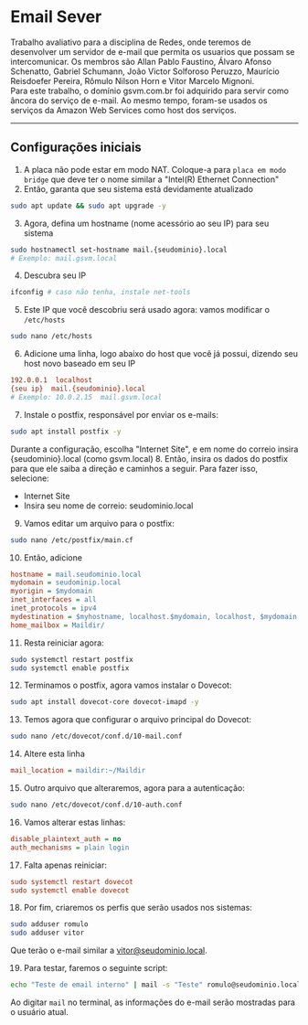 # Email Sever

Trabalho avaliativo para a disciplina de Redes, onde teremos de desenvolver um servidor de e-mail que permita os usuarios que possam se intercomunicar. Os membros são Allan Pablo Faustino, Álvaro Afonso Schenatto, Gabriel Schumann, João Victor Solforoso Peruzzo, Maurício Reisdoefer Pereira, Rômulo Nilson Horn e Vitor Marcelo Mignoni. <br>
Para este trabalho, o domínio gsvm.com.br foi adquirido para servir como âncora do serviço de e-mail. Ao mesmo tempo, foram-se usados os serviços da Amazon Web Services como host dos serviços.

---

## Configurações iniciais

1. A placa não pode estar em modo NAT. Coloque-a para `placa em modo bridge` que deve ter o nome similar a "Intel(R) Ethernet Connection" 
2. Então, garanta que seu sistema está devidamente atualizado
```bash
sudo apt update && sudo apt upgrade -y
```
3. Agora, defina um hostname (nome acessório ao seu IP) para seu sistema
```bash
sudo hostnamectl set-hostname mail.{seudominio}.local
# Exemplo: mail.gsvm.local
```
4. Descubra seu IP
```bash
ifconfig # caso não tenha, instale net-tools
```
5. Este IP que você descobriu será usado agora: vamos modificar o `/etc/hosts`
```bash
sudo nano /etc/hosts
```
6. Adicione uma linha, logo abaixo do host que você já possui, dizendo seu host novo baseado em seu IP
```ini
192.0.0.1  localhost
{seu ip}  mail.{seudominio}.local
# Exemplo: 10.0.2.15  mail.gsvm.local
```
7. Instale o postfix, responsável por enviar os e-mails:
```bash
sudo apt install postfix -y
```
Durante a configuração, escolha "Internet Site", e em nome do correio insira {seudominio}.local (como gsvm.local)
8. Então, insira os dados do postfix para que ele saiba a direção e caminhos a seguir. Para fazer isso, selecione:
- Internet Site
- Insira seu nome de correio: seudominio.local

9. Vamos editar um arquivo para o postfix:
```bash
sudo nano /etc/postfix/main.cf
```
10. Então, adicione
```ini
hostname = mail.seudominio.local
mydomain = seudominip.local
myorigin = $mydomain
inet_interfaces = all
inet_protocols = ipv4
mydestination = $myhostname, localhost.$mydomain, localhost, $mydomain
home_mailbox = Maildir/
```

11. Resta reiniciar agora:
```bash
sudo systemctl restart postfix
sudo systemctl enable postfix
```

12. Terminamos o postfix, agora vamos instalar o Dovecot:
```bash
sudo apt install dovecot-core dovecot-imapd -y
```

13. Temos agora que configurar o arquivo principal do Dovecot:
```bash
sudo nano /etc/dovecot/conf.d/10-mail.conf
```

14. Altere esta linha
```ini
mail_location = maildir:~/Maildir
```

15. Outro arquivo que alteraremos, agora para a autenticação:
```bash
sudo nano /etc/dovecot/conf.d/10-auth.conf
```

16. Vamos alterar estas linhas:
```ini
disable_plaintext_auth = no
auth_mechanisms = plain login
```

17. Falta apenas reiniciar:
```ini
sudo systemctl restart dovecot
sudo systemctl enable dovecot
```

18. Por fim, criaremos os perfis que serão usados nos sistemas:
```bash
sudo adduser romulo
sudo adduser vitor
```
Que terão o e-mail similar a vitor@seudominio.local.

19. Para testar, faremos o seguinte script:
```bash
echo "Teste de email interno" | mail -s "Teste" romulo@seudominio.local
```

Ao digitar `mail` no terminal, as informações do e-mail serão mostradas para o usuário atual. 
